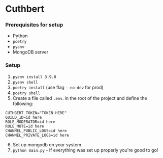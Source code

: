 # Cuthbert

### Prerequisites for setup
- Python
- `poetry`
- `pyenv`
- MongoDB server

### Setup
1. `pyenv install 3.9.0`
2. `pyenv shell`
3. `poetry install` (use flag `--no-dev` for prod)
4. `poetry shell`
5. Create a file called `.env`. in the root of the project and define the following:
```
CUTHBERT_TOKEN="TOKEN HERE"
GUILD_ID=id here
ROLE_MODERATOR=id here
ROLE_MUTE=id here
CHANNEL_PUBLIC_LOGS=id here
CHANNEL_PRIVATE_LOGS=id here
```

6. Set up mongodb on your system
7. `python main.py` - if everything was set up properly you're good to go!
